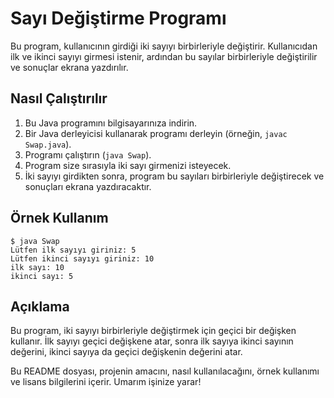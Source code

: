 # Sayı Değiştirme Programı
Bu program, kullanıcının girdiği iki sayıyı birbirleriyle değiştirir. Kullanıcıdan ilk ve ikinci sayıyı girmesi istenir, ardından bu sayılar birbirleriyle değiştirilir ve sonuçlar ekrana yazdırılır.

## Nasıl Çalıştırılır
1. Bu Java programını bilgisayarınıza indirin.
2. Bir Java derleyicisi kullanarak programı derleyin (örneğin, `javac Swap.java`).
3. Programı çalıştırın (`java Swap`).
4. Program size sırasıyla iki sayı girmenizi isteyecek.
5. İki sayıyı girdikten sonra, program bu sayıları birbirleriyle değiştirecek ve sonuçları ekrana yazdıracaktır.

## Örnek Kullanım
```
$ java Swap
Lütfen ilk sayıyı giriniz: 5
Lütfen ikinci sayıyı giriniz: 10
ilk sayı: 10
ikinci sayı: 5
```

## Açıklama
Bu program, iki sayıyı birbirleriyle değiştirmek için geçici bir değişken kullanır. İlk sayıyı geçici değişkene atar, sonra ilk sayıya ikinci sayının değerini, ikinci sayıya da geçici değişkenin değerini atar.

Bu README dosyası, projenin amacını, nasıl kullanılacağını, örnek kullanımı ve lisans bilgilerini içerir. Umarım işinize yarar!

